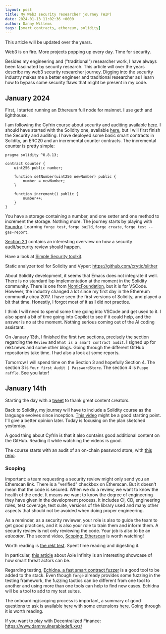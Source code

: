 ```yaml
---
layout: post
title: My Web3 security researcher journey (WIP)
date: 2024-01-13 11:02:36 +0000
author: Danny Willems
tags: [smart contracts, ethereum, solidity]
---
```



This article will be updated over the years.

Web3 is on fire.
More projects popping up every day.
Time for security.

Besides my engineering and ("traditional") researcher work, I have always been fascinated by security research.
This article will over the years describe my web3 security researcher journey.
Digging into the security industry makes me a better engineer and traditional
researcher as I learn how to bypass some security flaws that might be present in
my code.

## January 2024

First, I started running an Ethereum full node for mainnet. I use geth and lighthouse.

I am following the Cyfrin course about security and auditing available [here](https://github.com/Cyfrin/security-and-auditing-full-course-s23).
I should have started with the Solidity one, available [here](https://www.youtube.com/watch?v=GWLxIYAIMqQ&list=PL2-Nvp2Kn0FPH2xU3IbKrrkae-VVXs1vk), but I will first finish the Security and auditing.
I have deployed some basic smart contracts in Solidity, an ERC20 and an incremental counter contracts.
The incremental counter is pretty simple:
```solidity
pragma solidity ^0.8.13;

contract Counter {
    uint256 public number;

    function setNumber(uint256 newNumber) public {
        number = newNumber;
    }

    function increment() public {
        number++;
    }
}
```

You have a storage containing a number, and one setter and one method to increment the storage. Nothing more.
The journey starts by playing with [Foundry](https://github.com/foundry-rs/foundry).
Learning `forge test`, `forge build`, `forge create`, `forge test --gas-report`.

[Section 2.1](https://updraft.cyfrin.io/courses/security/audit/what-is-an-audit)
contains an interesting overview on how a security audit/security review should
happen.

Have a look at [Simple Security toolkit](https://github.com/nascentxyz/simple-security-toolkit).

Static analyzer tool for Solidity and Vyper: https://github.com/crytic/slither

About Solidity development, it seems that Emacs does not integrate it well.
There is no standard lsp implementation at the moment in the Solidity community.
There is one from
[NomicFoundation](https://github.com/NomicFoundation/hardhat-vscode/), but
it is for VSCode.
However, the industry changed a lot since my first day in the Ethereum community
circa 2017. I have seen the first versions of Solidity, and played a bit that
time. Honestly, I forgot most of it as I did not practice.

I think I will need to spend some time going into VSCode and get used to it.
I also spent a bit of time going into Copilot to see if it could help, and the
answer is no at the moment. Nothing serious coming out of the AI coding
assistant.

On January 13th, I finished the first two sections, precisely the section
regarding the `Review` and `What is a smart contract audit`.
I signed up for rekt.news and some other blogs.
Going through the different GitHub repositories take time. I had also a look at
some reports.

Tomorrow I will spend time on the Section 3 and hopefully Section 4. The section
3 is `Your first Audit | PasswordStore`. The section 4 is `Puppe raffle`. See
you later!

## January 14th

Starting the day with a
[tweet](https://twitter.com/dwillems42/status/1746480016307703978) to thank
great content creators.

Back to Solidity, my journey will have to include a Solidity course as the language evolves since inception.
[This video](https://www.youtube.com/watch?v=umepbfKp5rI&t=1s) might be a good
starting point. I'll give a better opinion later.
Today is focusing on the plan sketched yesterday.

A good thing about Cyfrin is that it also contains good additional content on
the GitHub. Reading it while watching the videos is good.

The course starts with an audit of an on-chain password store, with [this
repo](https://github.com/Cyfrin/3-passwordstore-audit/tree/audit-data).

### Scoping

Important: a team requesting a security review might only send you an Etherscan link.
There is a "verified" checkbox on Etherscan. But it doesn't mean that the code is secured.
When we do a review, we want to know the health of the code. It means we want to
know the degree of engineering they have given in the development process.
It includes CI, CD, engineering roles, test coverage, test suite, versions of
the library used and many other aspects that should not be avoided when doing
proper engineering.

As a reminder, as a security reviewer, your role is also to guide the team to
get good practices, and it is also your role to train them and inform them.
A security review is not only reviewing the code. Your job is also to be an *educator*.
The second video, [Scoping:
Etherscan](https://updraft.cyfrin.io/courses/security/first-audit/etherscan?lesson_format=video)
is worth watching!

Worth reading is [the rekt
test](https://blog.trailofbits.com/2023/08/14/can-you-pass-the-rekt-test/).
Spent time reading and digesting it.

In particular, [this
article](https://www.theblock.co/post/156038/how-a-fake-job-offer-took-down-the-worlds-most-popular-crypto-game)
about Axie Infinity is an interesting showcase of how smart threat actors can
be.

Regarding testing, [Echidna, a fast smart contract
fuzzer](https://github.com/crytic/echidna) is a good tool to be added to the
stack. Even though `forge` already provides some fuzzing in the testing
framework, the fuzzing tactics can be different from one tool to another and
using more than one tools can help to find new cases. Echidna will be a tool to
add to my test suites.

The onboarding/scoping process is important, a summary of good questions to ask
is available
[here](https://github.com/Cyfrin/security-and-auditing-full-course-s23/blob/main/minimal-onboarding-questions.md)
with some extensions
[here](https://github.com/Cyfrin/security-and-auditing-full-course-s23/blob/main/extensive-onboarding-questions.md).
Going through it is worth reading.

If you want to play with Decentralized Finance:
https://www.damnvulnerabledefi.xyz/
